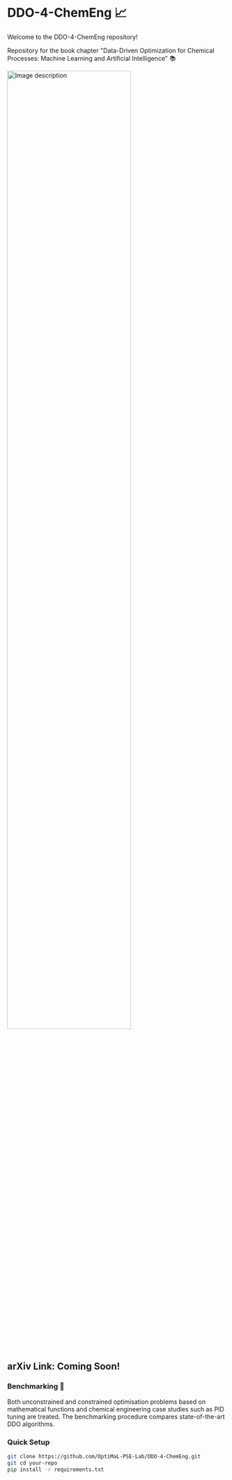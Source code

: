 # DDO-4-ChemEng 📈

Welcome to the DDO-4-ChemEng repository! 

Repository for the book chapter "Data-Driven Optimization for Chemical Processes: Machine Learning and Artificial Intelligence" 📚

<img src="https://github.com/user-attachments/assets/d6947842-468b-49d2-b6e8-993467dbf549" alt="Image description" style="width: 75%; max-width: 600px;">

## arXiv Link: Coming Soon!

### Benchmarking 📂
Both unconstrained and constrained optimisation problems based on mathematical functions and chemical engineering case studies such as PID tuning are treated. The benchmarking procedure compares state-of-the-art DDO algorithms.

### Quick Setup

```bash
git clone https://github.com/OptiMaL-PSE-Lab/DDO-4-ChemEng.git
git cd your-repo
pip install -r requirements.txt
```
